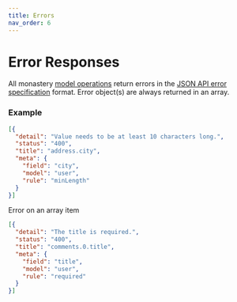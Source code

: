 ```yaml
---
title: Errors
nav_order: 6
---
```


# Error Responses

All monastery [model operations](./model/#table-of-contents) return errors in the [JSON API error specification](https://jsonapi.org/format/#errors) format. Error object(s) are always returned in an array.

### Example

```json
[{
  "detail": "Value needs to be at least 10 characters long.",
  "status": "400",
  "title": "address.city",
  "meta": {
    "field": "city",
    "model": "user",
    "rule": "minLength"
  }
}]
```

Error on an array item

```json
[{
  "detail": "The title is required.",
  "status": "400",
  "title": "comments.0.title",
  "meta": {
    "field": "title",
    "model": "user",
    "rule": "required"
  }
}]
```
